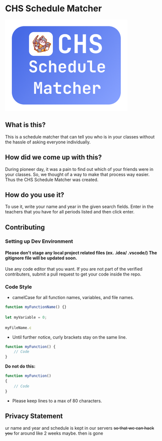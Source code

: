 # CHS Schedule Matcher
![Logo](images/Logo.png)
## What is this?
This is a schedule matcher that can tell you who is in your classes without the hassle of asking everyone individually.


## How did we come up with this?
During pioneer day, it was a pain to find out which of your friends were in your classes. So, we thought of a way
to make that process way easier. Thus the CHS Schedule Matcher was created.

## How do you use it?
To use it, write your name and year in the given search fields. Enter in the teachers that you have for all periods listed and then click enter.  


## Contributing
### Setting up Dev Environment

#### Please don't stage any local project related files (ex. .idea/ .vscode/) **The gitignore file will be updated soon.**

Use any code editor that you want. If you are not part of the verified contributers, submit a pull request to get your code
inside the repo.


### Code Style

* camelCase for all function names, variables, and file names.
``` javascript
function myFunctionName() {}

let myVariable = 0;

myFileName.c
```

* Until further notice, curly brackets stay on the same line.

```javascript
function myFunction() {
    // Code
}
```

**Do not do this:**
```javascript
function myFunction()
{
    // Code
}
```
* Please keep lines to a max of 80 characters.

## Privacy Statement
ur name and year and schedule is kept in our servers ~~so that we can hack you~~ for around like 2 weeks maybe. then is gone

